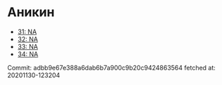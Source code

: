 # Аникин
- [31: NA](31.md)
- [32: NA](32.md)
- [33: NA](33.md)
- [34: NA](34.md)

Commit: adbb9e67e388a6dab6b7a900c9b20c9424863564
 fetched at: 20201130-123204
